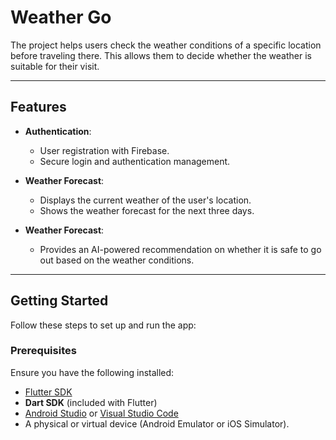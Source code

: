 # Weather Go

The project helps users check the weather conditions of a specific location before traveling there. This allows them to decide whether the weather is suitable for their visit.

---

## Features

- **Authentication**:
  - User registration with Firebase.
  - Secure login and authentication management.
    
- **Weather Forecast**:
  - Displays the current weather of the user's location.
  - Shows the weather forecast for the next three days.

- **Weather Forecast**:
  - Provides an AI-powered recommendation on whether it is safe to go out based on the weather conditions.

---

## Getting Started

Follow these steps to set up and run the app:

### Prerequisites

Ensure you have the following installed:
- [Flutter SDK](https://flutter.dev/docs/get-started/install)
- **Dart SDK** (included with Flutter)
- [Android Studio](https://developer.android.com/studio) or [Visual Studio Code](https://code.visualstudio.com/)
- A physical or virtual device (Android Emulator or iOS Simulator).
